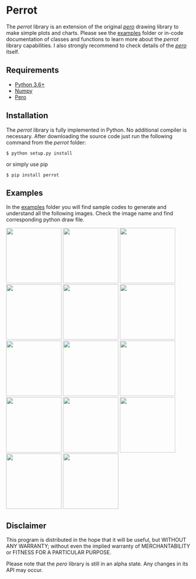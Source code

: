 # Perrot

The *perrot* library is an extension of the original [*pero*](https://github.com/xxao/pero/) drawing library
to make simple plots and charts. Please see the [examples](https://github.com/xxao/perrot/tree/master/examples) folder
or in-code documentation of classes and functions to learn more about the *perrot* library capabilities.
I also strongly recommend to check details of the [*pero*](https://github.com/xxao/pero/) itself.


## Requirements

- [Python 3.6+](https://www.python.org)
- [Numpy](https://pypi.org/project/numpy/)
- [Pero](https://github.com/xxao/pero/)


## Installation

The *perrot* library is fully implemented in Python. No additional compiler is necessary. After downloading the source
code just run the following command from the *perrot* folder:

```$ python setup.py install```

or simply use pip

```$ pip install perrot```


## Examples

In the [examples](https://github.com/xxao/perrot/tree/master/examples) folder you will find sample codes to generate and
understand all the following images. Check the image name and find corresponding python draw file.

<p>
    <img src="https://raw.githubusercontent.com/xxao/perrot/master/examples/images/plot_annotations.png" height="150"/>
    <img src="https://raw.githubusercontent.com/xxao/perrot/master/examples/images/plot_axes.png" height="150"/>
    <img src="https://raw.githubusercontent.com/xxao/perrot/master/examples/images/plot_band.png" height="150"/>
    <img src="https://raw.githubusercontent.com/xxao/perrot/master/examples/images/plot_bars.png" height="150"/>
    <img src="https://raw.githubusercontent.com/xxao/perrot/master/examples/images/plot_empty.png" height="150"/>
    <img src="https://raw.githubusercontent.com/xxao/perrot/master/examples/images/plot_heatmap.png" height="150"/>
    <img src="https://raw.githubusercontent.com/xxao/perrot/master/examples/images/plot_histogram.png" height="150"/>
    <img src="https://raw.githubusercontent.com/xxao/perrot/master/examples/images/plot_lines.png" height="150"/>
    <img src="https://raw.githubusercontent.com/xxao/perrot/master/examples/images/plot_multiplot.png" height="150"/>
    <img src="https://raw.githubusercontent.com/xxao/perrot/master/examples/images/plot_profile.png" height="150"/>
    <img src="https://raw.githubusercontent.com/xxao/perrot/master/examples/images/plot_scatter.png" height="150"/>
    <img src="https://raw.githubusercontent.com/xxao/perrot/master/examples/images/plot_stacks.png" height="150"/>
    <img src="https://raw.githubusercontent.com/xxao/perrot/master/examples/images/venn_diagram.png" height="150"/>
    <img src="https://raw.githubusercontent.com/xxao/perrot/master/examples/images/pie_chart.png" height="150"/>
</p>


## Disclaimer

This program is distributed in the hope that it will be useful, but WITHOUT ANY WARRANTY; without even the implied
warranty of MERCHANTABILITY or FITNESS FOR A PARTICULAR PURPOSE.

Please note that the *pero* library is still in an alpha state. Any changes in its API may occur.